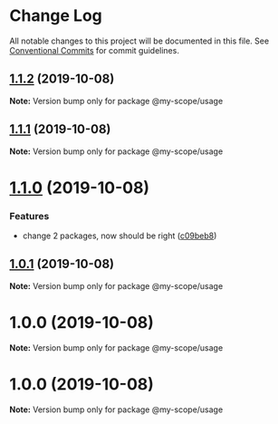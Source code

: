 # Change Log

All notable changes to this project will be documented in this file.
See [Conventional Commits](https://conventionalcommits.org) for commit guidelines.

## [1.1.2](https://github.com/polomani/lerna-conventional-commits-example/compare/@my-scope/usage@1.1.1...@my-scope/usage@1.1.2) (2019-10-08)

**Note:** Version bump only for package @my-scope/usage





## [1.1.1](https://github.com/polomani/lerna-conventional-commits-example/compare/@my-scope/usage@1.1.0...@my-scope/usage@1.1.1) (2019-10-08)

**Note:** Version bump only for package @my-scope/usage





# [1.1.0](https://github.com/polomani/lerna-conventional-commits-example/compare/@my-scope/usage@1.0.1...@my-scope/usage@1.1.0) (2019-10-08)


### Features

* change 2 packages, now should be right ([c09beb8](https://github.com/polomani/lerna-conventional-commits-example/commit/c09beb8))





## [1.0.1](https://github.com/polomani/lerna-conventional-commits-example/compare/@my-scope/usage@1.0.0...@my-scope/usage@1.0.1) (2019-10-08)

**Note:** Version bump only for package @my-scope/usage





# 1.0.0 (2019-10-08)

**Note:** Version bump only for package @my-scope/usage





# 1.0.0 (2019-10-08)

**Note:** Version bump only for package @my-scope/usage
